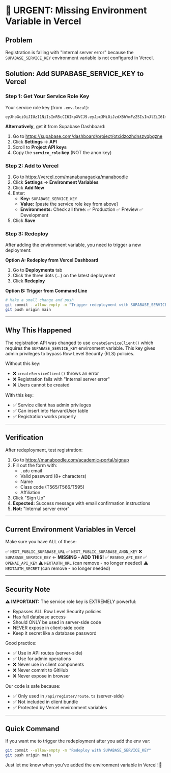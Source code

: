 # 🚨 URGENT: Missing Environment Variable in Vercel

## Problem
Registration is failing with "Internal server error" because the `SUPABASE_SERVICE_KEY` environment variable is not configured in Vercel.

## Solution: Add SUPABASE_SERVICE_KEY to Vercel

### Step 1: Get Your Service Role Key

Your service role key (from `.env.local`):
```
eyJhbGciOiJIUzI1NiIsInR5cCI6IkpXVCJ9.eyJpc3MiOiJzdXBhYmFzZSIsInJlZiI6Im90eGlkem96aGRuc3p2cWJnem5lIiwicm9sZSI6InNlcnZpY2Vfcm9sZSIsImlhdCI6MTc1MTc5Njc4OCwiZXhwIjoyMDY3MzcyNzg4fQ.r0fVBVfE5JT_HxyuGKCNAi6V_IIqd4hraLZrHeVBD_k
```

**Alternatively**, get it from Supabase Dashboard:
1. Go to https://supabase.com/dashboard/project/otxidzozhdnszvqbgzne
2. Click **Settings** → **API**
3. Scroll to **Project API keys**
4. Copy the **`service_role` key** (NOT the anon key)

### Step 2: Add to Vercel

1. Go to https://vercel.com/manabunagaoka/manaboodle
2. Click **Settings** → **Environment Variables**
3. Click **Add New**
4. Enter:
   - **Key:** `SUPABASE_SERVICE_KEY`
   - **Value:** [paste the service role key from above]
   - **Environments:** Check all three: ✅ Production ✅ Preview ✅ Development
5. Click **Save**

### Step 3: Redeploy

After adding the environment variable, you need to trigger a new deployment:

**Option A: Redeploy from Vercel Dashboard**
1. Go to **Deployments** tab
2. Click the three dots (...) on the latest deployment
3. Click **Redeploy**

**Option B: Trigger from Command Line**
```bash
# Make a small change and push
git commit --allow-empty -m "Trigger redeployment with SUPABASE_SERVICE_KEY"
git push origin main
```

---

## Why This Happened

The registration API was changed to use `createServiceClient()` which requires the `SUPABASE_SERVICE_KEY` environment variable. This key gives admin privileges to bypass Row Level Security (RLS) policies.

Without this key:
- ❌ `createServiceClient()` throws an error
- ❌ Registration fails with "Internal server error"
- ❌ Users cannot be created

With this key:
- ✅ Service client has admin privileges
- ✅ Can insert into HarvardUser table
- ✅ Registration works properly

---

## Verification

After redeployment, test registration:
1. Go to https://manaboodle.com/academic-portal/signup
2. Fill out the form with:
   - `.edu` email
   - Valid password (8+ characters)
   - Name
   - Class code (T565/T566/T595)
   - Affiliation
3. Click "Sign Up"
4. **Expected:** Success message with email confirmation instructions
5. **Not:** "Internal server error"

---

## Current Environment Variables in Vercel

Make sure you have ALL of these:

✅ `NEXT_PUBLIC_SUPABASE_URL`
✅ `NEXT_PUBLIC_SUPABASE_ANON_KEY`
❌ `SUPABASE_SERVICE_KEY` ← **MISSING - ADD THIS!**
✅ `RESEND_API_KEY`
✅ `OPENAI_API_KEY`
⚠️ `NEXTAUTH_URL` (can remove - no longer needed)
⚠️ `NEXTAUTH_SECRET` (can remove - no longer needed)

---

## Security Note

⚠️ **IMPORTANT:** The service role key is EXTREMELY powerful:
- Bypasses ALL Row Level Security policies
- Has full database access
- Should ONLY be used in server-side code
- NEVER expose in client-side code
- Keep it secret like a database password

Good practice:
- ✅ Use in API routes (server-side)
- ✅ Use for admin operations
- ❌ Never use in client components
- ❌ Never commit to GitHub
- ❌ Never expose in browser

Our code is safe because:
- ✅ Only used in `/api/register/route.ts` (server-side)
- ✅ Not included in client bundle
- ✅ Protected by Vercel environment variables

---

## Quick Command

If you want me to trigger the redeployment after you add the env var:

```bash
git commit --allow-empty -m "Redeploy with SUPABASE_SERVICE_KEY"
git push origin main
```

Just let me know when you've added the environment variable in Vercel! 🚀
